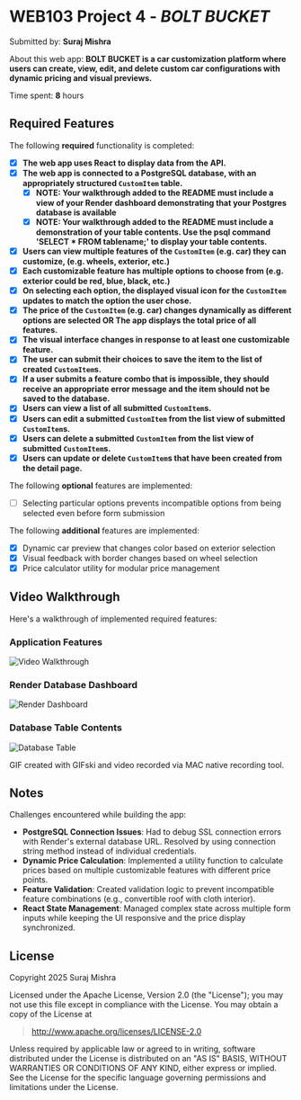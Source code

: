# WEB103 Project 4 - *BOLT BUCKET*

Submitted by: **Suraj Mishra**

About this web app: **BOLT BUCKET is a car customization platform where users can create, view, edit, and delete custom car configurations with dynamic pricing and visual previews.**

Time spent: **8** hours

## Required Features

The following **required** functionality is completed:

- [x] **The web app uses React to display data from the API.**
- [x] **The web app is connected to a PostgreSQL database, with an appropriately structured `CustomItem` table.**
  - [x] **NOTE: Your walkthrough added to the README must include a view of your Render dashboard demonstrating that your Postgres database is available**
  - [x] **NOTE: Your walkthrough added to the README must include a demonstration of your table contents. Use the psql command 'SELECT * FROM tablename;' to display your table contents.**
- [x] **Users can view multiple features of the `CustomItem` (e.g. car) they can customize, (e.g. wheels, exterior, etc.)**
- [x] **Each customizable feature has multiple options to choose from (e.g. exterior could be red, blue, black, etc.)**
- [x] **On selecting each option, the displayed visual icon for the `CustomItem` updates to match the option the user chose.**
- [x] **The price of the `CustomItem` (e.g. car) changes dynamically as different options are selected OR The app displays the total price of all features.**
- [x] **The visual interface changes in response to at least one customizable feature.**
- [x] **The user can submit their choices to save the item to the list of created `CustomItem`s.**
- [x] **If a user submits a feature combo that is impossible, they should receive an appropriate error message and the item should not be saved to the database.**
- [x] **Users can view a list of all submitted `CustomItem`s.**
- [x] **Users can edit a submitted `CustomItem` from the list view of submitted `CustomItem`s.**
- [x] **Users can delete a submitted `CustomItem` from the list view of submitted `CustomItem`s.**
- [x] **Users can update or delete `CustomItem`s that have been created from the detail page.**

The following **optional** features are implemented:

- [ ] Selecting particular options prevents incompatible options from being selected even before form submission

The following **additional** features are implemented:

- [x] Dynamic car preview that changes color based on exterior selection
- [x] Visual feedback with border changes based on wheel selection
- [x] Price calculator utility for modular price management

## Video Walkthrough

Here's a walkthrough of implemented required features:

### Application Features
<img src='./codepath_wk04GIF.gif' title='Video Walkthrough' width='' alt='Video Walkthrough' />

### Render Database Dashboard
<img src='./Screenshot 2025-10-23 at 3.50.46 PM.png' title='Render Dashboard' width='' alt='Render Dashboard' />

### Database Table Contents
<img src='./Screenshot 2025-10-23 at 3.52.09 PM.png' title='Database Table' width='' alt='Database Table' />

GIF created with GIFski and video recorded via MAC native recording tool.

## Notes

Challenges encountered while building the app:
- **PostgreSQL Connection Issues**: Had to debug SSL connection errors with Render's external database URL. Resolved by using connection string method instead of individual credentials.
- **Dynamic Price Calculation**: Implemented a utility function to calculate prices based on multiple customizable features with different price points.
- **Feature Validation**: Created validation logic to prevent incompatible feature combinations (e.g., convertible roof with cloth interior).
- **React State Management**: Managed complex state across multiple form inputs while keeping the UI responsive and the price display synchronized.

## License

Copyright 2025 Suraj Mishra

Licensed under the Apache License, Version 2.0 (the "License"); you may not use this file except in compliance with the License. You may obtain a copy of the License at

> http://www.apache.org/licenses/LICENSE-2.0

Unless required by applicable law or agreed to in writing, software distributed under the License is distributed on an "AS IS" BASIS, WITHOUT WARRANTIES OR CONDITIONS OF ANY KIND, either express or implied. See the License for the specific language governing permissions and limitations under the License.
